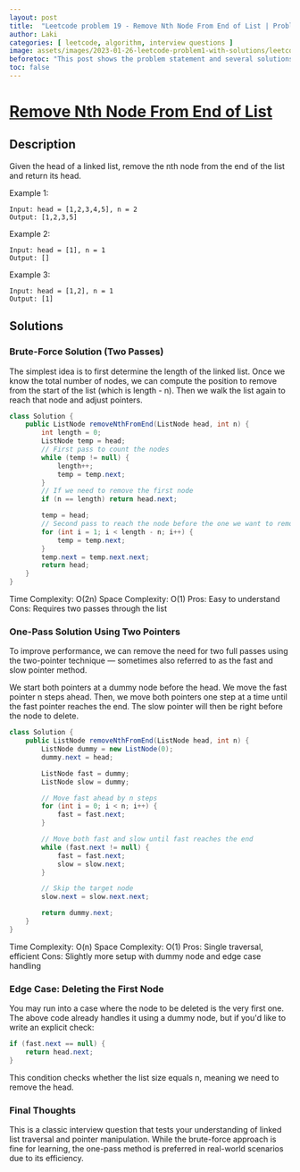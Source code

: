 ```yaml
---
layout: post
title:  "Leetcode problem 19 - Remove Nth Node From End of List | Problem and solution"
author: Laki
categories: [ leetcode, algorithm, interview questions ]
image: assets/images/2023-01-26-leetcode-problem1-with-solutions/leetcode_meme1.png
beforetoc: "This post shows the problem statement and several solutions for leetcode Remove Nth Node From End of List problem"
toc: false
---
```


# [Remove Nth Node From End of List](https://leetcode.com/problems/remove-nth-node-from-end-of-list/)

## Description

Given the head of a linked list, remove the nth node from the end of the list and return its head.

Example 1:
```
Input: head = [1,2,3,4,5], n = 2
Output: [1,2,3,5]
```
Example 2:
```
Input: head = [1], n = 1
Output: []
```
Example 3:
```
Input: head = [1,2], n = 1
Output: [1]
```

## Solutions
### Brute-Force Solution (Two Passes)
The simplest idea is to first determine the length of the linked list. Once we know the total number of nodes, we can compute the position to remove from the start of the list (which is length - n). Then we walk the list again to reach that node and adjust pointers.

```java
class Solution {
    public ListNode removeNthFromEnd(ListNode head, int n) {
        int length = 0;
        ListNode temp = head;
        // First pass to count the nodes
        while (temp != null) {
            length++;
            temp = temp.next;
        }
        // If we need to remove the first node
        if (n == length) return head.next;

        temp = head;
        // Second pass to reach the node before the one we want to remove
        for (int i = 1; i < length - n; i++) {
            temp = temp.next;
        }
        temp.next = temp.next.next;
        return head;
    }
}
```
Time Complexity: O(2n)
Space Complexity: O(1)
Pros: Easy to understand
Cons: Requires two passes through the list

### One-Pass Solution Using Two Pointers
To improve performance, we can remove the need for two full passes using the two-pointer technique — sometimes also referred to as the fast and slow pointer method.

We start both pointers at a dummy node before the head. We move the fast pointer n steps ahead. Then, we move both pointers one step at a time until the fast pointer reaches the end. The slow pointer will then be right before the node to delete.

```java
class Solution {
    public ListNode removeNthFromEnd(ListNode head, int n) {
        ListNode dummy = new ListNode(0);
        dummy.next = head;

        ListNode fast = dummy;
        ListNode slow = dummy;

        // Move fast ahead by n steps
        for (int i = 0; i < n; i++) {
            fast = fast.next;
        }

        // Move both fast and slow until fast reaches the end
        while (fast.next != null) {
            fast = fast.next;
            slow = slow.next;
        }

        // Skip the target node
        slow.next = slow.next.next;

        return dummy.next;
    }
}
```
Time Complexity: O(n)
Space Complexity: O(1)
Pros: Single traversal, efficient
Cons: Slightly more setup with dummy node and edge case handling

### Edge Case: Deleting the First Node
You may run into a case where the node to be deleted is the very first one. The above code already handles it using a dummy node, but if you'd like to write an explicit check:

```java
if (fast.next == null) {
    return head.next;
}
```
This condition checks whether the list size equals n, meaning we need to remove the head.

### Final Thoughts
This is a classic interview question that tests your understanding of linked list traversal and pointer manipulation. While the brute-force approach is fine for learning, the one-pass method is preferred in real-world scenarios due to its efficiency.

